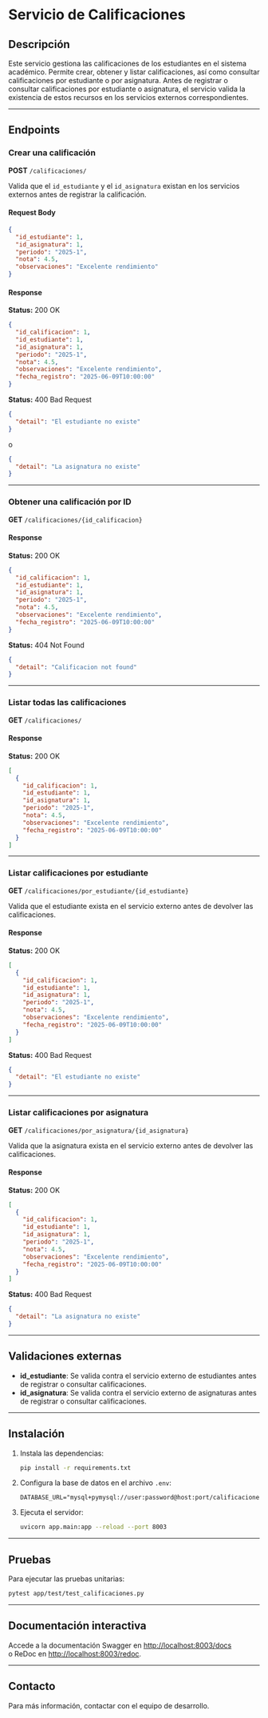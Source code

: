 # Servicio de Calificaciones

## Descripción

Este servicio gestiona las calificaciones de los estudiantes en el sistema académico. Permite crear, obtener y listar calificaciones, así como consultar calificaciones por estudiante o por asignatura. Antes de registrar o consultar calificaciones por estudiante o asignatura, el servicio valida la existencia de estos recursos en los servicios externos correspondientes.

---

## Endpoints

### Crear una calificación

**POST** `/calificaciones/`

Valida que el `id_estudiante` y el `id_asignatura` existan en los servicios externos antes de registrar la calificación.

#### Request Body

```json
{
  "id_estudiante": 1,
  "id_asignatura": 1,
  "periodo": "2025-1",
  "nota": 4.5,
  "observaciones": "Excelente rendimiento"
}
```

#### Response

**Status:** 200 OK

```json
{
  "id_calificacion": 1,
  "id_estudiante": 1,
  "id_asignatura": 1,
  "periodo": "2025-1",
  "nota": 4.5,
  "observaciones": "Excelente rendimiento",
  "fecha_registro": "2025-06-09T10:00:00"
}
```

**Status:** 400 Bad Request

```json
{
  "detail": "El estudiante no existe"
}
```
o
```json
{
  "detail": "La asignatura no existe"
}
```

---

### Obtener una calificación por ID

**GET** `/calificaciones/{id_calificacion}`

#### Response

**Status:** 200 OK

```json
{
  "id_calificacion": 1,
  "id_estudiante": 1,
  "id_asignatura": 1,
  "periodo": "2025-1",
  "nota": 4.5,
  "observaciones": "Excelente rendimiento",
  "fecha_registro": "2025-06-09T10:00:00"
}
```

**Status:** 404 Not Found

```json
{
  "detail": "Calificacion not found"
}
```

---

### Listar todas las calificaciones

**GET** `/calificaciones/`

#### Response

**Status:** 200 OK

```json
[
  {
    "id_calificacion": 1,
    "id_estudiante": 1,
    "id_asignatura": 1,
    "periodo": "2025-1",
    "nota": 4.5,
    "observaciones": "Excelente rendimiento",
    "fecha_registro": "2025-06-09T10:00:00"
  }
]
```

---

### Listar calificaciones por estudiante

**GET** `/calificaciones/por_estudiante/{id_estudiante}`

Valida que el estudiante exista en el servicio externo antes de devolver las calificaciones.

#### Response

**Status:** 200 OK

```json
[
  {
    "id_calificacion": 1,
    "id_estudiante": 1,
    "id_asignatura": 1,
    "periodo": "2025-1",
    "nota": 4.5,
    "observaciones": "Excelente rendimiento",
    "fecha_registro": "2025-06-09T10:00:00"
  }
]
```

**Status:** 400 Bad Request

```json
{
  "detail": "El estudiante no existe"
}
```

---

### Listar calificaciones por asignatura

**GET** `/calificaciones/por_asignatura/{id_asignatura}`

Valida que la asignatura exista en el servicio externo antes de devolver las calificaciones.

#### Response

**Status:** 200 OK

```json
[
  {
    "id_calificacion": 1,
    "id_estudiante": 1,
    "id_asignatura": 1,
    "periodo": "2025-1",
    "nota": 4.5,
    "observaciones": "Excelente rendimiento",
    "fecha_registro": "2025-06-09T10:00:00"
  }
]
```

**Status:** 400 Bad Request

```json
{
  "detail": "La asignatura no existe"
}
```

---

## Validaciones externas

- **id_estudiante**: Se valida contra el servicio externo de estudiantes antes de registrar o consultar calificaciones.
- **id_asignatura**: Se valida contra el servicio externo de asignaturas antes de registrar o consultar calificaciones.

---

## Instalación

1. Instala las dependencias:

   ```bash
   pip install -r requirements.txt
   ```

2. Configura la base de datos en el archivo `.env`:

   ```env
   DATABASE_URL="mysql+pymysql://user:password@host:port/calificaciones_db"
   ```

3. Ejecuta el servidor:

   ```bash
   uvicorn app.main:app --reload --port 8003
   ```

---

## Pruebas

Para ejecutar las pruebas unitarias:

```bash
pytest app/test/test_calificaciones.py
```

---

## Documentación interactiva

Accede a la documentación Swagger en [http://localhost:8003/docs](http://localhost:8003/docs)  
o ReDoc en [http://localhost:8003/redoc](http://localhost:8003/redoc).

---

## Contacto

Para más información, contactar con el equipo de desarrollo.